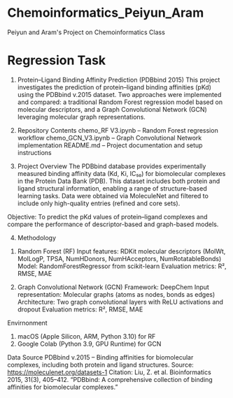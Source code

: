 # Chemoinformatics_Peiyun_Aram
Peiyun and Aram's Project on Chemoinformatics Class

# Regression Task
1. Protein–Ligand Binding Affinity Prediction (PDBbind 2015)
This project investigates the prediction of protein–ligand binding affinities (pKd) using the PDBbind v.2015 dataset. Two approaches were implemented and compared: a traditional Random Forest regression model based on molecular descriptors, and a Graph Convolutional Network (GCN) leveraging molecular graph representations.

2. Repository Contents
chemo_RF V3.ipynb – Random Forest regression workflow
chemo_GCN_V3.ipynb – Graph Convolutional Network implementation
README.md – Project documentation and setup instructions

3. Project Overview
The PDBbind database provides experimentally measured binding affinity data (Kd, Ki, IC₅₀) for biomolecular complexes in the Protein Data Bank (PDB).
This dataset includes both protein and ligand structural information, enabling a range of structure-based learning tasks.
Data were obtained via MoleculeNet and filtered to include only high-quality entries (refined and core sets).

Objective:
To predict the pKd values of protein–ligand complexes and compare the performance of descriptor-based and graph-based models.

4. Methodology
1) Random Forest (RF)
Input features: RDKit molecular descriptors
(MolWt, MolLogP, TPSA, NumHDonors, NumHAcceptors, NumRotatableBonds)
Model: RandomForestRegressor from scikit-learn
Evaluation metrics: R², RMSE, MAE

2) Graph Convolutional Network (GCN)
Framework: DeepChem
Input representation: Molecular graphs (atoms as nodes, bonds as edges)
Architecture: Two graph convolutional layers with ReLU activations and dropout
Evaluation metrics: R², RMSE, MAE

Envirnonment
1) macOS (Apple Silicon, ARM, Python 3.10) for RF
2) Google Colab (Python 3.9, GPU Runtime) for GCN

Data Source
PDBbind v.2015 – Binding affinities for biomolecular complexes, including both protein and ligand structures.
Source: https://moleculenet.org/datasets-1
Citation:
Liu, Z. et al. Bioinformatics 2015, 31(3), 405–412.
“PDBbind: A comprehensive collection of binding affinities for biomolecular complexes.”

